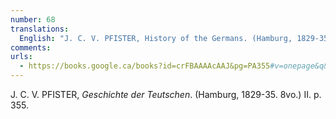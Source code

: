 ```yaml
---
number: 68
translations:
  English: "J. C. V. PFISTER, History of the Germans. (Hamburg, 1829-35. 8vo.) Vol. II. p. 355. [Trans. J. Bock]"
comments:
urls:
  - https://books.google.ca/books?id=crFBAAAAcAAJ&pg=PA355#v=onepage&q&f=false
---
```


J. C. V. PFISTER, <em>Geschichte der Teutschen</em>. (Hamburg, 1829-35. 8vo.) II. p. 355.
